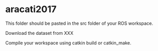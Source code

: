 # aracati2017
This folder should be pasted in the src folder of your ROS workspace.

Download the dataset from XXX

Compile your workspace using catkin build or catkin_make.

